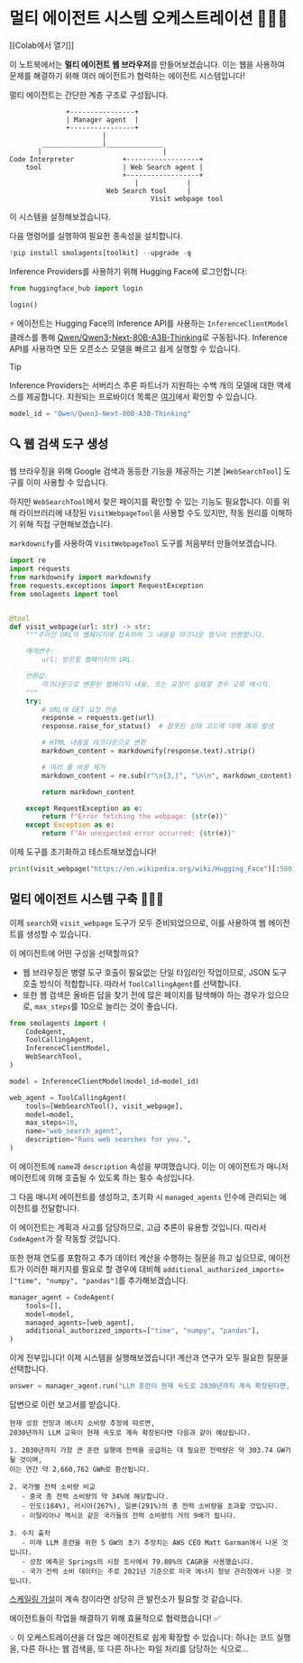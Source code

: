 # 멀티 에이전트 시스템 오케스트레이션 🤖🤝🤖

[[Colab에서 열기]]

이 노트북에서는 **멀티 에이전트 웹 브라우저**를 만들어보겠습니다. 이는 웹을 사용하여 문제를 해결하기 위해 여러 에이전트가 협력하는 에이전트 시스템입니다!

멀티 에이전트는 간단한 계층 구조로 구성됩니다.

```
              +----------------+
              | Manager agent  |
              +----------------+
                       |
        _______________|______________
       |                              |
Code Interpreter            +------------------+
    tool                    | Web Search agent |
                            +------------------+
                               |            |
                        Web Search tool     |
                                   Visit webpage tool
```
이 시스템을 설정해보겠습니다. 

다음 명령어를 실행하여 필요한 종속성을 설치합니다.

```py
!pip install smolagents[toolkit] --upgrade -q
```

Inference Providers를 사용하기 위해 Hugging Face에 로그인합니다:

```py
from huggingface_hub import login

login()
```

⚡️ 에이전트는 Hugging Face의 Inference API를 사용하는 `InferenceClientModel` 클래스를 통해 [Qwen/Qwen3-Next-80B-A3B-Thinking](https://huggingface.co/Qwen/Qwen3-Next-80B-A3B-Thinking)로 구동됩니다. Inference API를 사용하면 모든 오픈소스 모델을 빠르고 쉽게 실행할 수 있습니다.

> [!TIP]
> Inference Providers는 서버리스 추론 파트너가 지원하는 수백 개의 모델에 대한 액세스를 제공합니다. 지원되는 프로바이더 목록은 [여기](https://huggingface.co/docs/inference-providers/index)에서 확인할 수 있습니다.

```py
model_id = "Qwen/Qwen3-Next-80B-A3B-Thinking"
```

## 🔍 웹 검색 도구 생성

웹 브라우징을 위해 Google 검색과 동등한 기능을 제공하는 기본 [`WebSearchTool`] 도구를 이미 사용할 수 있습니다.

하지만 `WebSearchTool`에서 찾은 페이지를 확인할 수 있는 기능도 필요합니다.
이를 위해 라이브러리에 내장된 `VisitWebpageTool`을 사용할 수도 있지만, 작동 원리를 이해하기 위해 직접 구현해보겠습니다.

`markdownify`를 사용하여 `VisitWebpageTool` 도구를 처음부터 만들어보겠습니다.

```py
import re
import requests
from markdownify import markdownify
from requests.exceptions import RequestException
from smolagents import tool


@tool
def visit_webpage(url: str) -> str:
    """주어진 URL의 웹페이지에 접속하여 그 내용을 마크다운 형식의 반환합니다.

    매개변수:
        url: 방문할 웹페이지의 URL.

    반환값:
        마크다운으로 변환된 웹페이지 내용, 또는 요청이 실패할 경우 오류 메시지.
    """
    try:
        # URL에 GET 요청 전송
        response = requests.get(url)
        response.raise_for_status()  # 잘못된 상태 코드에 대해 예외 발생

        # HTML 내용을 마크다운으로 변환
        markdown_content = markdownify(response.text).strip()

        # 여러 줄 바꿈 제거
        markdown_content = re.sub(r"\n{3,}", "\n\n", markdown_content)

        return markdown_content

    except RequestException as e:
        return f"Error fetching the webpage: {str(e)}"
    except Exception as e:
        return f"An unexpected error occurred: {str(e)}"
```

이제 도구를 초기화하고 테스트해보겠습니다!

```py
print(visit_webpage("https://en.wikipedia.org/wiki/Hugging_Face")[:500])
```

## 멀티 에이전트 시스템 구축 🤖🤝🤖

이제 `search`와 `visit_webpage` 도구가 모두 준비되었으므로, 이를 사용하여 웹 에이전트를 생성할 수 있습니다.

이 에이전트에 어떤 구성을 선택할까요?
- 웹 브라우징은 병렬 도구 호출이 필요없는 단일 타임라인 작업이므로, JSON 도구 호출 방식이 적합합니다. 따라서 `ToolCallingAgent`를 선택합니다.
- 또한 웹 검색은 올바른 답을 찾기 전에 많은 페이지를 탐색해야 하는 경우가 있으므로, `max_steps`를 10으로 늘리는 것이 좋습니다.

```py
from smolagents import (
    CodeAgent,
    ToolCallingAgent,
    InferenceClientModel,
    WebSearchTool,
)

model = InferenceClientModel(model_id=model_id)

web_agent = ToolCallingAgent(
    tools=[WebSearchTool(), visit_webpage],
    model=model,
    max_steps=10,
    name="web_search_agent",
    description="Runs web searches for you.",
)
```

이 에이전트에 `name`과 `description` 속성을 부여했습니다. 이는 이 에이전트가 매니저 에이전트에 의해 호출될 수 있도록 하는 필수 속성입니다.

그 다음 매니저 에이전트를 생성하고, 초기화 시 `managed_agents` 인수에 관리되는 에이전트를 전달합니다.

이 에이전트는 계획과 사고를 담당하므로, 고급 추론이 유용할 것입니다. 따라서 `CodeAgent`가 잘 작동할 것입니다.

또한 현재 연도를 포함하고 추가 데이터 계산을 수행하는 질문을 하고 싶으므로, 에이전트가 이러한 패키지를 필요로 할 경우에 대비해 `additional_authorized_imports=["time", "numpy", "pandas"]`를 추가해보겠습니다.

```py
manager_agent = CodeAgent(
    tools=[],
    model=model,
    managed_agents=[web_agent],
    additional_authorized_imports=["time", "numpy", "pandas"],
)
```

이게 전부입니다! 이제 시스템을 실행해보겠습니다! 계산과 연구가 모두 필요한 질문을 선택합니다.

```py
answer = manager_agent.run("LLM 훈련이 현재 속도로 2030년까지 계속 확장된다면, 2030년까지 가장 큰 훈련 실행에 전력을 공급하는 데 필요한 전력량은 GW 단위로 얼마가 될까요? 이는 일부 국가들과 비교했을 때 무엇에 해당할까요? 사용된 모든 수치에 대한 출처를 제공해주세요.")
```

답변으로 이런 보고서를 받습니다.
```
현재 성장 전망과 에너지 소비량 추정에 따르면,
2030년까지 LLM 교육이 현재 속도로 계속 확장된다면 다음과 같이 예상됩니다.

1. 2030년까지 가장 큰 훈련 실행에 전력을 공급하는 데 필요한 전력량은 약 303.74 GW가 될 것이며, 
이는 연간 약 2,660,762 GWh로 환산됩니다.

2. 국가별 전력 소비량 비교
   - 중국 총 전력 소비량의 약 34%에 해당합니다.
   - 인도(184%), 러시아(267%), 일본(291%)의 총 전력 소비량을 초과할 것입니다.
   - 이탈리아나 멕시코 같은 국가들의 전력 소비량의 거의 9배가 됩니다.

3. 수치 출처
   - 미래 LLM 훈련을 위한 5 GW의 초기 추정치는 AWS CEO Matt Garman에서 나온 것입니다.
   - 성장 예측은 Springs의 시장 조사에서 79.80%의 CAGR을 사용했습니다.
   - 국가 전력 소비 데이터는 주로 2021년 기준으로 미국 에너지 정보 관리청에서 나온 것입니다.
```

[스케일링 가설](https://gwern.net/scaling-hypothesis)이 계속 참이라면 상당히 큰 발전소가 필요할 것 같습니다.

에이전트들이 작업을 해결하기 위해 효율적으로 협력했습니다! ✅

💡 이 오케스트레이션을 더 많은 에이전트로 쉽게 확장할 수 있습니다: 하나는 코드 실행을, 다른 하나는 웹 검색을,  또 다른 하나는 파일 처리를 담당하는 식으로...
